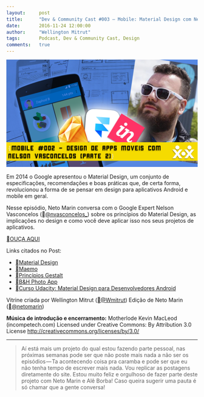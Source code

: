 ```yaml
---
layout:     post
title:      "Dev & Community Cast #003 — Mobile: Material Design com Nelson Vasconcelos."
date:       2016-11-24 12:00:00
author:     "Wellington Mitrut"
tags:       Podcast, Dev & Community Cast, Design
comments:   true
---
```


![Capa](./capa.png)

Em 2014 o Google apresentou o Material Design, um conjunto de especificações, recomendações e boas práticas que, de certa forma, revolucionou a forma de se pensar em design para aplicativos Android e mobile em geral.

Nesse episódio, Neto Marin conversa com o Google Expert Nelson Vasconcelos (<a href="https://twitter.com/nvasconcelos_" target="_blank">@nvasconcelos_</a>) sobre os princípios do Material Design, as implicações no design e como você deve aplicar isso nos seus projetos de aplicativos.

<a href="http://devcommunitycast.com.br/devcommunitycast-003-mobile-material-design/" target="_blank">OUÇA AQUI</a>

Links citados no Post:

- <a href="http://material.google.com/" target="_blank">Material Design</a>
- <a href="http://talk.maemo.org/" target="_blank">Maemo</a>
- <a href="http://www.howdesign.com/resources-education/online-design-courses-education/gestalt-theory-typography-design-principles/" target="_blank">Princípios Gestalt</a>
- <a href="https://play.google.com/store/apps/details?id=com.bhphoto" target="_blank">B&H Photo App</a>
- <a href="https://br.udacity.com/course/material-design-for-android-developers--ud862/" target="_blank">Curso Udacity: Material Design para Desenvolvedores Android</a>


Vitrine criada por Wellington Mitrut (<a href="https://twitter.com/Wmitrut" target="_blank">@Wmitrut</a>)
Edição de Neto Marin (<a href="https://twitter.com/netomarin" target="_blank">@netomarin</a>)

**Música de introdução e encerramento:**
Motherlode Kevin MacLeod (incompetech.com)
Licensed under Creative Commons: By Attribution 3.0 License
http://creativecommons.org/licenses/by/3.0/

-----

> Aí está mais um projeto do qual estou fazendo parte pessoal, nas próximas semanas pode ser que não poste mais nada a não ser os episódios — Ta acontecendo coisa pra caramba e pode ser que eu não tenha tempo de escrever mais nada. Vou replicar as postagens diretamente do site. Estou muito feliz e orgulhoso de fazer parte deste projeto com Neto Marin e Alê Borba! Caso queira sugerir uma pauta é só chamar que a gente conversa!

